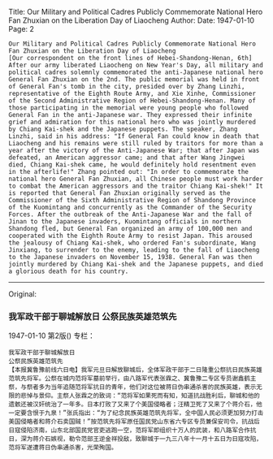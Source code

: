 Title: Our Military and Political Cadres Publicly Commemorate National Hero Fan Zhuxian on the Liberation Day of Liaocheng
Author:
Date: 1947-01-10
Page: 2

    Our Military and Political Cadres Publicly Commemorate National Hero Fan Zhuxian on the Liberation Day of Liaocheng
    [Our correspondent on the front lines of Hebei-Shandong-Henan, 6th] After our army liberated Liaocheng on New Year's Day, all military and political cadres solemnly commemorated the anti-Japanese national hero General Fan Zhuxian on the 2nd. The public memorial was held in front of General Fan's tomb in the city, presided over by Zhang Linzhi, representative of the Eighth Route Army, and Xie Xinhe, Commissioner of the Second Administrative Region of Hebei-Shandong-Henan. Many of those participating in the memorial were young people who followed General Fan in the anti-Japanese war. They expressed their infinite grief and admiration for this national hero who was jointly murdered by Chiang Kai-shek and the Japanese puppets. The speaker, Zhang Linzhi, said in his address: "If General Fan could know in death that Liaocheng and his remains were still ruled by traitors for more than a year after the victory of the Anti-Japanese War; that after Japan was defeated, an American aggressor came; and that after Wang Jingwei died, Chiang Kai-shek came, he would definitely hold resentment even in the afterlife!" Zhang pointed out: "In order to commemorate the national hero General Fan Zhuxian, all Chinese people must work harder to combat the American aggressors and the traitor Chiang Kai-shek!" It is reported that General Fan Zhuxian originally served as the Commissioner of the Sixth Administrative Region of Shandong Province of the Kuomintang and concurrently as the Commander of the Security Forces. After the outbreak of the Anti-Japanese War and the fall of Jinan to the Japanese invaders, Kuomintang officials in northern Shandong fled, but General Fan organized an army of 100,000 men and cooperated with the Eighth Route Army to resist Japan. This aroused the jealousy of Chiang Kai-shek, who ordered Fan's subordinate, Wang Jinxiang, to surrender to the enemy, leading to the fall of Liaocheng to the Japanese invaders on November 15, 1938. General Fan was then jointly murdered by Chiang Kai-shek and the Japanese puppets, and died a glorious death for his country.



<hr /> 

Original: 


### 我军政干部于聊城解放日  公祭民族英雄范筑先

1947-01-10
第2版()
专栏：

    我军政干部于聊城解放日
    公祭民族英雄范筑先
    【本报冀鲁豫前线六日电】我军元旦日解放聊城后，全体军政干部于二日隆重公祭抗日民族英雄范筑先将军。公祭在城内范将军墓前举行，由八路军代表张霖之、冀鲁豫二专区专员谢鑫鹤主祭，与祭者多为当年追随范将军抗日的青年，他们对这位被蒋日伪串通杀害的民族英雄，表示无限的悲悼与景仰。主祭人张霖之的致词：“范将军如果死而有知，知道抗战胜利后，聊城和他的遗骸还被汉奸统治了一年多。日本打败了又来了个美国侵略者；汪精卫死了又来了个蒋介石，他一定要含恨于九泉！”张氏指出：“为了纪念民族英雄范筑先将军，全中国人民必须更加努力打击美国侵略者和蒋介石卖国贼！”按范筑先将军原任国民党山东省六专区专员兼保安司令，抗战后日寇侵陷济南，山东北部国民党官吏逃跑一空，范将军即组织十万人的武装，和八路军合作抗日，深为蒋介石嫉视，勒令范部王逆金祥投敌，致聊城于一九三八年十一月十五日为日寇攻陷，范将军遂遭蒋日伪串通杀害，光荣殉国。
